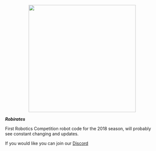 <p align="center">
  <img src="http://frc971.org/sites/default/files/field/image/PowerUp_FacebookCover.jpg" width="350"/>
</p>

***Robirates***

First Robotics Competition robot code for the 2018 season, will probably see constant changing and updates.

If you would like you can join our [Discord](https://discordapp.com/invite/S2FhdTR)

